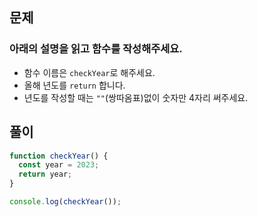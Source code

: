 ## 문제

### 아래의 설명을 읽고 함수를 작성해주세요.

- 함수 이름은 `checkYear`로 해주세요.
- 올해 년도를 `return` 합니다.
- 년도를 작성할 때는 `""`(쌍따옴표)없이 숫자만 4자리 써주세요.

## 풀이

```js
function checkYear() {
  const year = 2023;
  return year;
}

console.log(checkYear());
```

